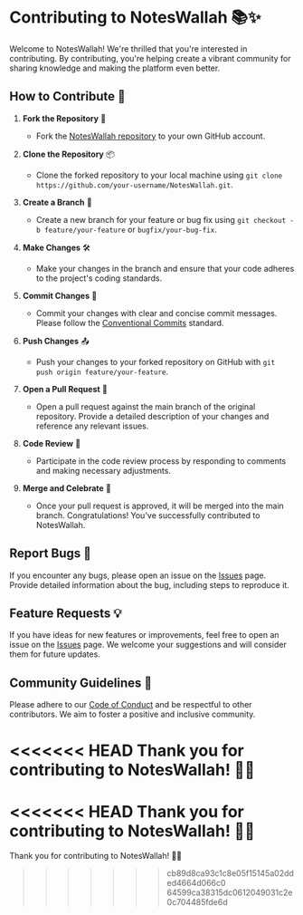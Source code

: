 # Contributing to NotesWallah 📚✨

Welcome to NotesWallah! We're thrilled that you're interested in contributing. By contributing, you're helping create a vibrant community for sharing knowledge and making the platform even better.

## How to Contribute 🚀

1. **Fork the Repository** 🍴
   - Fork the [NotesWallah repository](https://github.com/Akash-nath29/NotesWallah) to your own GitHub account.

2. **Clone the Repository** 📦
   - Clone the forked repository to your local machine using `git clone https://github.com/your-username/NotesWallah.git`.

3. **Create a Branch** 🌿
   - Create a new branch for your feature or bug fix using `git checkout -b feature/your-feature` or `bugfix/your-bug-fix`.

4. **Make Changes** 🛠️
   - Make your changes in the branch and ensure that your code adheres to the project's coding standards.

5. **Commit Changes** 💬
   - Commit your changes with clear and concise commit messages. Please follow the [Conventional Commits](https://www.conventionalcommits.org/en/v1.0.0/) standard.

6. **Push Changes** 📤
   - Push your changes to your forked repository on GitHub with `git push origin feature/your-feature`.

7. **Open a Pull Request** 🎉
   - Open a pull request against the main branch of the original repository. Provide a detailed description of your changes and reference any relevant issues.

8. **Code Review** 👀
   - Participate in the code review process by responding to comments and making necessary adjustments.

9. **Merge and Celebrate** 🎊
   - Once your pull request is approved, it will be merged into the main branch. Congratulations! You've successfully contributed to NotesWallah.

## Report Bugs 🐛

If you encounter any bugs, please open an issue on the [Issues](https://github.com/Akash-nath29/NotesWallah/issues) page. Provide detailed information about the bug, including steps to reproduce it.

## Feature Requests 💡

If you have ideas for new features or improvements, feel free to open an issue on the [Issues](https://github.com/Akash-nath29/NotesWallah/issues) page. We welcome your suggestions and will consider them for future updates.

## Community Guidelines 🤝

Please adhere to our [Code of Conduct](CODE_OF_CONDUCT.md) and be respectful to other contributors. We aim to foster a positive and inclusive community.

<<<<<<< HEAD
Thank you for contributing to NotesWallah! 🙌✨
=======
<<<<<<< HEAD
Thank you for contributing to NotesWallah! 🙌✨
=======
Thank you for contributing to NotesWallah! 🙌✨
>>>>>>> cb89d8ca93c1c8e05f15145a02dded4664d066c0
>>>>>>> 64599ca38315dc0612049031c2e0c704485fde6d
